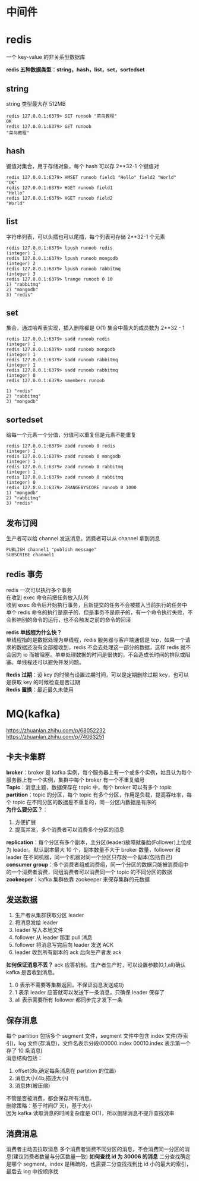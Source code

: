 # 中间件

# redis

一个 key-value 的非关系型数据库

**redis 五种数据类型：string，hash，list，set，sortedset**

## string

string 类型最大存 512MB

```
redis 127.0.0.1:6379> SET runoob "菜鸟教程"
OK
redis 127.0.0.1:6379> GET runoob
"菜鸟教程"
```

## hash

键值对集合，用于存储对象，每个 hash 可以存 2\*\*32-1 个键值对

```
redis 127.0.0.1:6379> HMSET runoob field1 "Hello" field2 "World"
"OK"
redis 127.0.0.1:6379> HGET runoob field1
"Hello"
redis 127.0.0.1:6379> HGET runoob field2
"World"
```

## list

字符串列表，可以头插也可以尾插，每个列表可存储 2\*\*32-1 个元素

```
redis 127.0.0.1:6379> lpush runoob redis
(integer) 1
redis 127.0.0.1:6379> lpush runoob mongodb
(integer) 2
redis 127.0.0.1:6379> lpush runoob rabbitmq
(integer) 3
redis 127.0.0.1:6379> lrange runoob 0 10
1) "rabbitmq"
2) "mongodb"
3) "redis"
```

## set

集合，通过哈希表实现，插入删除都是 O(1) 集合中最大的成员数为 2\*\*32 - 1

```
redis 127.0.0.1:6379> sadd runoob redis
(integer) 1
redis 127.0.0.1:6379> sadd runoob mongodb
(integer) 1
redis 127.0.0.1:6379> sadd runoob rabbitmq
(integer) 1
redis 127.0.0.1:6379> sadd runoob rabbitmq
(integer) 0
redis 127.0.0.1:6379> smembers runoob

1) "redis"
2) "rabbitmq"
3) "mongodb"
```

## sortedset

给每一个元素一个分值，分值可以重复但是元素不能重复

```
redis 127.0.0.1:6379> zadd runoob 0 redis
(integer) 1
redis 127.0.0.1:6379> zadd runoob 0 mongodb
(integer) 1
redis 127.0.0.1:6379> zadd runoob 0 rabbitmq
(integer) 1
redis 127.0.0.1:6379> zadd runoob 0 rabbitmq
(integer) 0
redis 127.0.0.1:6379> ZRANGEBYSCORE runoob 0 1000
1) "mongodb"
2) "rabbitmq"
3) "redis"
```

## 发布订阅

生产者可以给 channel 发送消息，消费者可以从 channel 拿到消息

```
PUBLISH channel1 "publish message"
SUBSCRIBE channel1
```

## redis 事务

redis 一次可以执行多个事务  
在收到 exec 命令前把任务放入队列  
收到 exec 命令后开始执行事务，且新提交的任务不会被插入当前执行的任务中  
单个 redis 命令的执行是原子的，但是事务不是原子的，有一个命令执行失败，不会影响别的命令的运行，也不会触发之前的命令的回滚

**redis 单线程为什么快？**  
单线程指的是数据处理为单线程，redis 服务器与客户端通信是 tcp，如果一个请求的数据还没有全部接收到，redis 不会去处理这一部分的数据，这样 redis 就不会因为 io 而被阻塞。单单处理数据的时间是很快的，不会造成长时间的排队或阻塞。单线程还可以避免并发问题。

**Redis 过期**：设 key 的时候有设置过期时间，可以是定期删除过期 key，也可以是获取 key 的时候检查是否过期  
**Redis 置换**：最近最久未使用

# MQ(kafka)

https://zhuanlan.zhihu.com/p/68052232  
https://zhuanlan.zhihu.com/p/74063251

## 卡夫卡集群

**broker**：broker 是 kafka 实例，每个服务器上有一个或多个实例，姑且认为每个服务器上有一个实例，集群中每个 broker 有一个不重复编号  
**Topic**：消息主题，数据保存在 topic 中，每个 broker 可以有多个 topic  
**partition**：topic 的分区，每个 topic 有多个分区，作用是负载，提高吞吐率，每个 topic 在不同分区的数据是不重复的，同一分区内数据是有序的  
**为什么要分区？**：

1. 方便扩展
1. 提高并发，多个消费者可以消费多个分区的消息

**replication**：每个分区有多个副本，主分区(leader)故障就备胎(Follower)上位成为 leader。默认副本最大 10 个，副本数量不大于 broker 数量，follower 和 leader 在不同机器，同一个机器对同一个分区只存放一个副本(包括自己)  
**consumer group**：多个消费者组成消费组，同一个分区的数据只能被消费组中的一个消费者消费，同组消费者可以消费同一个 topic 的不同分区的数据  
**zookeeper**：kafka 集群依靠 zookeeper 来保存集群的元数据

## 发送数据

1. 生产者从集群获取分区 leader
1. 将消息发给 leader
1. leader 写入本地文件
1. follower 从 leader 那里 pull 消息
1. follower 将消息写完后向 leader 发送 ACK
1. leader 收到所有副本的 ack 后向生产者发 ack

**如何保证消息不丢？**
ack 应答机制。生产者生产时，可以设置参数(0,1,all)确认 kafka 是否收到消息。

1. 0 表示不需要等集群返回，不保证消息发送成功
1. 1 表示 leader 应答就可以发送下一条消息，只确保 leader 保存了
1. all 表示需要所有 follower 都同步完才发下一条

## 保存消息

每个 partition 包括多个 segment 文件，segment 文件中包含 index 文件(存索引)，log 文件(存消息)，文件名表示分段(00000.index 00010.index 表示第一个存了 10 条消息)  
消息结构包括：

1. offset(8b,确定每条消息在 partition 的位置)
1. 消息大小(4b,描述大小)
1. 消息体(被压缩)

不管是否被消费，都会保存所有消息。  
删除策略：基于时间(7 天)，基于大小  
因为 kafka 读取消息的时间复杂度是 O(1)，所以删除消息不提升查找效率

## 消费消息

消费者主动去拉取消息
多个消费者消费不同分区的消息，不会消费同一分区的消息(建议消费者数量与分区数量一致)
**如何查找 id 为 30006 的消息**
二分查找确定是哪个 segment，index 是稀疏的，也需要二分查找找到比 id 小的最大的索引，最后去 log 中按顺序找
